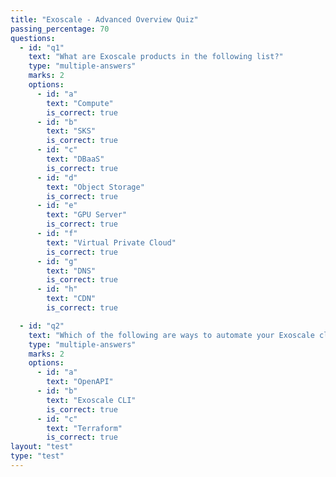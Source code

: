 ```yaml
---
title: "Exoscale - Advanced Overview Quiz"
passing_percentage: 70
questions:
  - id: "q1"
    text: "What are Exoscale products in the following list?"
    type: "multiple-answers"
    marks: 2
    options:
      - id: "a"
        text: "Compute"
        is_correct: true
      - id: "b"
        text: "SKS"
        is_correct: true
      - id: "c"
        text: "DBaaS"
        is_correct: true
      - id: "d"
        text: "Object Storage"
        is_correct: true
      - id: "e"
        text: "GPU Server"
        is_correct: true
      - id: "f"
        text: "Virtual Private Cloud"
        is_correct: true
      - id: "g"
        text: "DNS"
        is_correct: true
      - id: "h"
        text: "CDN"
        is_correct: true

  - id: "q2"
    text: "Which of the following are ways to automate your Exoscale cloud infrastructure?"
    type: "multiple-answers"
    marks: 2
    options:
      - id: "a"
        text: "OpenAPI"
      - id: "b"
        text: "Exoscale CLI"
        is_correct: true
      - id: "c"
        text: "Terraform"
        is_correct: true
layout: "test"
type: "test"
---
```

